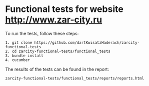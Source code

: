 Functional tests for website http://www.zar-city.ru
========================

To run the tests, follow these steps:

	1. git clone https://github.com/dartKwisatzHaderach/zarcity-functional-tests
	2. cd zarcity-functional-tests/functional_tests
	3. bundle install
	4. cucumber
	
The results of the tests can be found in the report:

	zarcity-functional-tests/functional_tests/reports/reports.html
